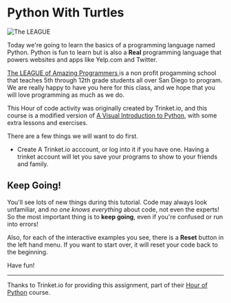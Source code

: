 
# Python With Turtles

![The LEAGUE](https://www.jointheleague.org/wp-content/uploads/2022/01/logo1.png)

Today we're going to learn the basics of a programming language named Python.  Python is fun to learn but is also a **Real** programming language that powers websites and apps like Yelp.com and Twitter.

[The LEAGUE of Amazing Programmers ](https://jointheleague.org) is a non profit progamming school that teaches 5th through 12th grade students all over San Diego to program. We are really happy to have you here for this class, and we hope that you will love programming as much as we do. 

This Hour of code activity was originally created by Trinket.io, and this course is 
a modified version of [A Visual Introduction to Python](https://hourofpython.com/a-visual-introduction-to-python/), with some extra lessons and exercises.



There are a few things we will want to do first. 

* Create A Trinket.io acccount, or log into it if you have one. Having a trinket account will let you save 
your programs to show to your friends and family. 


## Keep Going!

You'll see lots of new things during this tutorial.  Code may always look unfamiliar, and *no one knows everything* about code, not even the experts!  So the most important thing is to **keep going**, even if you're confused or run into errors!

Also, for each of the interactive examples you see, there is a **Reset** button in the left hand menu.  If you want to start over, it will reset your code back to the beginning.

Have fun!


---

Thanks to Trinket.io for providing this assignment, 
part of their [Hour of Python](https://hourofpython.com/a-visual-introduction-to-python/) 
course.


